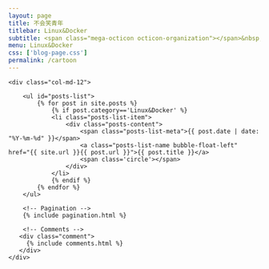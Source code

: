 ```yaml
---
layout: page
title: 不会笑青年
titlebar: Linux&Docker
subtitle: <span class="mega-octicon octicon-organization"></span>&nbsp;&nbsp; Linux&Docker 系列
menu: Linux&Docker
css: ['blog-page.css']
permalink: /cartoon
---
```


<div class="row">

    <div class="col-md-12">

        <ul id="posts-list">
            {% for post in site.posts %}
                {% if post.category=='Linux&Docker' %}
                <li class="posts-list-item">
                    <div class="posts-content">
                        <span class="posts-list-meta">{{ post.date | date: "%Y-%m-%d" }}</span>
                        <a class="posts-list-name bubble-float-left" href="{{ site.url }}{{ post.url }}">{{ post.title }}</a>
                        <span class='circle'></span>
                    </div>
                </li>
                {% endif %}
            {% endfor %}
        </ul> 

        <!-- Pagination -->
        {% include pagination.html %}

        <!-- Comments -->
       <div class="comment">
         {% include comments.html %}
       </div>
    </div>

</div>
<script>
    $(document).ready(function(){

        // Enable bootstrap tooltip
        $("body").tooltip({ selector: '[data-toggle=tooltip]' });

    });
</script>